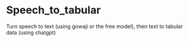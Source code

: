 # Speech_to_tabular
Turn speech to text (using gowaji or the free model), then text to tabular data (using chatgpt)
